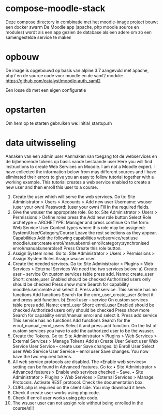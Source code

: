 # compose-moodle-stack
Deze compose directory in combinatie met het moodle-image project bouwt een docker swarm 
De Moodle app (apache, php  moodle source en modules) wordt als een app gezien de database als een adere om zo een samengestelde service te maken

# opbouw
De image is opgebouwd op basis van alpine 3.7 aangevuld met apache, php7 en de source code voor moodle en de saml2 module: https://github.com/catalyst/moodle-auth_saml2 

Een losse db 
met een eigen configuratie

# opstarten
Om hem op te starten gebruiken we:
initial_startup.sh

# data uitwisseling 
Aanaken van een admin user
Aanmaken van toegang tot de webservices en de bijbehorende tokens op basis vande bestaande user
Here you will find instructions to create Web Services on Moodle.
I am not a Moodle expert. I have collected the information below from may different sources and I have eliminated their errors to give you an easy to follow tutorial together with a working example.
This tutorial creates a web service enabled to create a new user and then enroll this user to a course.
1) Create the user which will serve the web services. Go to:
Site Administrator > Users > Accounts > Add new user
Username: wsuser (user your own)
Password: (user your own)
Fill in the required fields.
2) Give the wsuser the appropriate role. Go to:
Site Administrator > Users > Permissions > Define roles
press the Add new role button
Select Role archetype = ARCHETYPE: Manager and press continue
On the form:
Web Service User
Context types where this role may be assigned: System/User/Category/Course
Leave the rest selections as they appear.
Capabilities
Add the following capabilities
webservice/rest:use
moodle/user:create
enrol/manual:enrol
enrol/category:synchronised
enrol/manual:unenrolself
Press Create this role button.
3) Assign System roles. Go to:
Site Administrator > Users > Permissions > Assign System Roles
Assign wsuser user.
4) Create the needed services. Go to:
Site Administrator > Plugins > Web Services > External Services
We need the two services below:
a) Create user – service
On custom services table press add.
Name: create_user
Short: create_user
Enabled should be checked
Authorized users only should be checked
Press show more
Search for capability moodle/user:create and select it.
Press add service.
This service has no functions
Add functions
Search for the core_user_create_user
Select it and press add function.
b) Enroll user – service
On custom services table press add.
Name: enrol_user
Short: enrol_user
Enabled should be checked
Authorized users only should be checked
Press show more
Search for capability enroll/manual:enrol and select it.
Press add service
This service has no functions
Add functions
Search for the enrol_manual_enrol_users
Select it and press add function.
On the list of custom services you have to add the authorized user to be the wsuser.
5) Create the Tokens. Go to:
Site Administrator > Plugins > Web Services > External Services > Manage Tokens
Add
a) Create User
Select user Web Service User
Service – create user
Save changes.
b) Enroll User
Select user Web Service User
Service – enrol user
Save changes.
You now have the two required tokens.
6) All web service protocols are disabled. The «Enable web services» setting can be found in Advanced features. Go to:
• Site Administrator > Advanced features > Enable web services checked – Save.
• Site Administrator > Plugins > Web Services > External Services > Manage Protocols.
Activate REST protocol.
Check the documentation box.
7) CURL.php is required on the client side. You may download it here.
8) Check if create user works using php code.
9) Check if enroll user works using php code.
10) The wsuser user can not assign role without being enrolled in the course/s!!!
